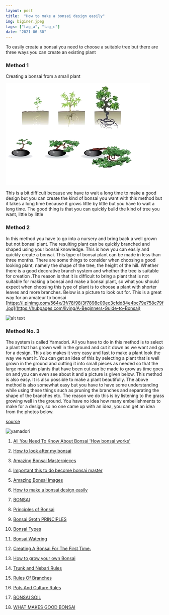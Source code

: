 ```yaml
---
layout: post
title:  "How to make a bonsai design easily"
img: biginer.jpeg
tags: ["tag_a", "tag_c"]
date: "2021-06-30"
---
```




To easily create a bonsai you need to choose a suitable tree but there are three ways you can create an existing plant

### Method 1
Creating a bonsai from a small plant

![1](method1.png)


This is a bit difficult because we have to wait a long time to make a good design but you can create the kind of bonsai you want with this method but it takes a long time because it grows little by little but you have to wait a long time. The good thing is that you can quickly build the kind of tree you want, little by little


<!--adsense-->


### Method 2
In this method you have to go into a nursery and bring back a well grown but not bonsai plant. The resulting plant can be quickly branched and shaped using your bonsai knowledge. This is how you can easily and quickly create a bonsai. This type of bonsai plant can be made in less than three months. There are some things to consider when choosing a good looking plant, namely the shape of the tree, the height of the hill. Whether there is a good decorative branch system and whether the tree is suitable for creation .The reason is that it is difficult to bring a plant that is not suitable for making a bonsai and make a bonsai plant, so what you should expect when choosing this type of plant is to choose a plant with shorter leaves and more branches. Below is a picture to look out for. This is a great way for an amateur to bonsai
[https://i.pinimg.com/564x/3f/78/98/3f7898c09ec3cfdd84e4bc79e758c79f.jpg](https://hubpages.com/living/A-Beginners-Guide-to-Bonsai)

![alt text](https://i.pinimg.com/564x/3f/78/98/3f7898c09ec3cfdd84e4bc79e758c79f.jpg)


### Method No. 3
The system is called Yamadori. All you have to do in this method is to select a plant that has grown well in the ground and cut it down as we want and go for a design. This also makes it very easy and fast to make a plant look the way we want it. You can get an idea of ​​this by selecting a plant that is well grown in the ground and cutting it into small pieces as needed so that the large mountain plants that have been cut can be made to grow as time goes on and you can even see about it and a picture is given below. This method is also easy. It is also possible to make a plant beautifully. The above method is also somewhat easy but you have to have some understanding while using these things such as pruning the branches and separating the shape of the branches etc. The reason we do this is by listening to the grass growing well in the ground. You have no idea how many embellishments to make for a design, so no one came up with an idea, you can get an idea from the photos below.
 <!--adsense-->
[sourse](https://lexicon.typepad.com/bonsai_dilettante/2013/09/free-urban-yamadori-boxwoods.html)

![yamadori](https://lexicon.typepad.com/.a/6a00d8341c9d1e53ef019aff615bfc970b-800wi)


1. [All You Need To Know About Bonsai 'How bonsai works'](https://srilankasl.com/posts/bonsai_care/)
2. [How to look after my bonsai](https://srilankasl.com/posts/how_to_carering_your_bonsai/)
3. [Amazing Bonsai Masterpieces](https://srilankasl.com/posts/masterpieses1/)
4. [Important this to do become bonsai master](https://srilankasl.com/posts/masterpieses2/)
5. [Amazing Bonsai Images](https://srilankasl.com/posts/bonsaipost1/)
6. [How to make a bonsai design easily](https://srilankasl.com/posts/lerningguide1/)
7. [BONSAI](https://srilankasl.com/posts/introduction/)
8. [Principles of Bonsai](https://srilankasl.com/posts/principlesofbonsai/)
9. [Bonsai Groth PRINCIPLES](https://srilankasl.com/posts/bonsaigrouthprincipals/)
10. [Bonsai Types](https://srilankasl.com/posts/bonsaitypes/)
11. [Bonsai Watering](https://srilankasl.com/posts/bonsaiwatering/)
12. [Creating A Bonsai For The First Time.](https://srilankasl.com/posts/biginnerbasics/)
13. [How to grow your own Bonsai](https://srilankasl.com/posts/bonsaigrowing/)
14. [Trunk and Nebari Rules](https://srilankasl.com/posts/rulesofbonsai/)
15. [Rules Of Branches](https://srilankasl.com/posts/rulesofbranches/)
16. [Pots And Culture Rules](https://srilankasl.com/posts/potsandculturerules/)
17. [BONSAI SOIL](https://srilankasl.com/posts/bonsaisoil/)

18. [WHAT MAKES GOOD BONSAI](https://srilankasl.com/posts/whatmakesgoodbonsai/)
